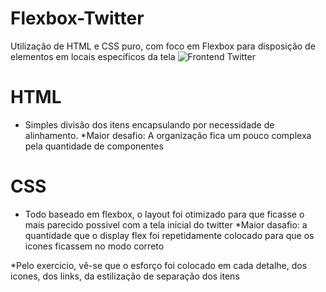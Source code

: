 # Flexbox-Twitter
Utilização de HTML e CSS puro, com foco em Flexbox para disposição de elementos em locais específicos da tela
![Frontend Twitter](https://photos.app.goo.gl/qB9wquhZL2AnCk568)


# HTML
- Simples divisão dos itens encapsulando por necessidade de alinhamento.
 *Maior desafio: A organização fica um pouco complexa pela quantidade de componentes
 
# CSS
- Todo baseado em flexbox, o layout foi otimizado para que ficasse o mais parecido possivel com a tela inicial do twitter
*Maior dasafio: a quantidade que o display flex foi repetidamente colocado para que os icones ficassem no modo correto

*Pelo exercicio, vê-se que o esforço foi colocado em cada detalhe, dos icones, dos links, da estilização de separação dos itens
